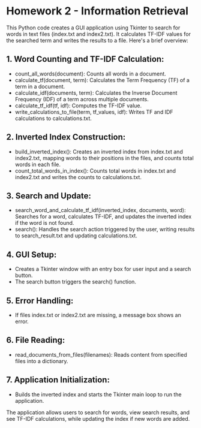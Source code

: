# Homework 2 - Information Retrieval
This Python code creates a GUI application using Tkinter to search for words in text files (index.txt and index2.txt). It calculates TF-IDF values for the searched term and writes the results to a file. Here's a brief overview:

## 1. Word Counting and TF-IDF Calculation:
- count_all_words(document): Counts all words in a document.
- calculate_tf(document, term): Calculates the Term Frequency (TF) of a term in a document.
- calculate_idf(documents, term): Calculates the Inverse Document Frequency (IDF) of a term across multiple documents.
- calculate_tf_idf(tf, idf): Computes the TF-IDF value.
- write_calculations_to_file(term, tf_values, idf): Writes TF and IDF calculations to calculations.txt.

## 2. Inverted Index Construction:
- build_inverted_index(): Creates an inverted index from index.txt and index2.txt, mapping words to their positions in the files, and counts total words in each file.
- count_total_words_in_index(): Counts total words in index.txt and index2.txt and writes the counts to calculations.txt.

## 3. Search and Update:
- search_word_and_calculate_tf_idf(inverted_index, documents, word): Searches for a word, calculates TF-IDF, and updates the inverted index if the word is not found.
- search(): Handles the search action triggered by the user, writing results to search_result.txt and updating calculations.txt.

## 4. GUI Setup:
- Creates a Tkinter window with an entry box for user input and a search button.
- The search button triggers the search() function.

## 5. Error Handling:
- If files index.txt or index2.txt are missing, a message box shows an error.

## 6. File Reading:
- read_documents_from_files(filenames): Reads content from specified files into a dictionary.

## 7. Application Initialization:
- Builds the inverted index and starts the Tkinter main loop to run the application.

The application allows users to search for words, view search results, and see TF-IDF calculations, while updating the index if new words are added.
